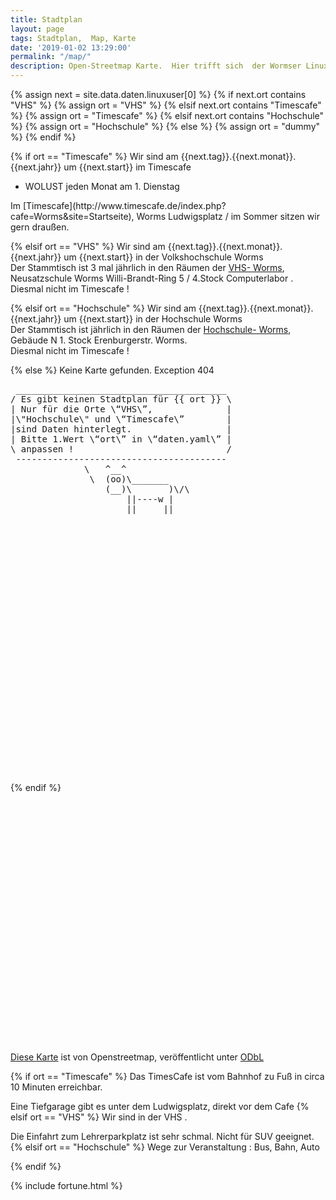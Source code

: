 ```yaml
---
title: Stadtplan
layout: page
tags: Stadtplan,  Map, Karte
date: '2019-01-02 13:29:00'
permalink: "/map/"
description: Open-Streetmap Karte.  Hier trifft sich  der Wormser Linux User Stammtisch
---
```




{% assign next = site.data.daten.linuxuser[0] %}
{% if next.ort contains "VHS" %}
  {% assign ort = "VHS" %}
{% elsif next.ort contains "Timescafe" %}
  {% assign ort = "Timescafe" %}
{% elsif next.ort contains "Hochschule" %}
  {% assign ort = "Hochschule" %}
{% else %}
  {% assign ort = "dummy" %}
{% endif %}


{% if ort == "Timescafe" %}
 Wir sind am {{next.tag}}.{{next.monat}}.{{next.jahr}} um {{next.start}} im Timescafe
 <ul>
 <li>WOLUST jeden Monat am 1. Dienstag</li>
 </ul>
 Im [Timescafe](http://www.timescafe.de/index.php?cafe=Worms&site=Startseite), Worms Ludwigsplatz / im Sommer sitzen wir gern draußen.
 
{% elsif ort == "VHS" %}
  Wir sind am {{next.tag}}.{{next.monat}}.{{next.jahr}} um {{next.start}} in der Volkshochschule Worms <br />
 Der Stammtisch ist 3 mal jährlich in  den Räumen der [VHS- Worms](https://www.vhs-worms.de/), Neusatzschule Worms Willi-Brandt-Ring 5 / 4.Stock Computerlabor .
 <br />
 Diesmal nicht im Timescafe !

 {% elsif ort == "Hochschule" %}
  Wir sind am {{next.tag}}.{{next.monat}}.{{next.jahr}} um {{next.start}} in der Hochschule Worms <br />
 Der Stammtisch ist jährlich in den Räumen der [Hochschule- Worms](https://www.hs-worms.de/lpd-2022-2/),<br />Gebäude N 1. Stock Erenburgerstr. Worms.
 <br />
 Diesmal nicht im Timescafe !

{% else %}
 Keine Karte gefunden. Exception 404
 <div id="mapid" style="height: 637px;">
 <pre>
 ________________________________________
/ Es gibt keinen Stadtplan für {{ ort }} \
| Nur für die Orte \“VHS\”,              |
|\"Hochschule\" und \“Timescafe\”        |
|sind Daten hinterlegt.                  |
| Bitte 1.Wert \“ort\” in \“daten.yaml\” |
\ anpassen !                             /
 ----------------------------------------
              \   ^__^
               \  (oo)\_______
                  (__)\       )\/\
                      ||----w |
                      ||     ||
</pre>
</div>
{% endif %}


<div id="map" style="width: 637px; height: 400px;"></div>

<script>

var cities = L.layerGroup();

{% if ort == "Timescafe" %}
 L.marker([49.632493, 8.363262]).addTo(cities).bindPopup('<b>Linux Stammtisch !</b><br>im Timescafe.').openPopup();
 var circle = L.circle([49.632493, 8.363262], {
{% elsif ort == "VHS" %}
L.marker([49.627460,8.357028]).addTo(cities).bindPopup('<b>Linux Stammtisch !</b><br>VHS Neusatzschule').openPopup();
var circle = L.circle([49.627460,8.357028], {
{% elsif ort == "Hochschule" %}
L.marker([49.6350742, 8.3454037]).addTo(cities).bindPopup('<b>Linux Stammtisch !</b><br>Hochschule Worms').openPopup();
var circle = L.circle([49.6350742, 8.3454037], {



{% endif %}
	
    color: 'grey',
    fillColor: '#f03',
    fillOpacity: 0.1,
    radius: 500
}).addTo(cities);

circle.bindPopup("Noch maximal 500 Meter.");

	function success(position) { 
 var latitude = position.coords.latitude; 
 var longitude = position.coords.longitude; 
 	 
	
	L.marker([latitude, longitude]).bindPopup('Dein Standort.').addTo(cities);
	
	}
	function error() { 
	}
	
navigator.geolocation.getCurrentPosition(success, error);

	var mbAttr = 'Map data &copy; <a href="https://www.openstreetmap.org/">OpenStreetMap</a> contributors, ' +
			'<a href="https://creativecommons.org/licenses/by-sa/2.0/">CC-BY-SA</a>, ' +
			'Imagery © <a href="https://www.mapbox.com/">Mapbox</a>',
		mbUrl = 'https://api.tiles.mapbox.com/v4/{id}/{z}/{x}/{y}.png?access_token=pk.eyJ1IjoiZGV3b21zZXIiLCJhIjoiY2p1NXByNTI1MHF3NjRkbzJ4bzdyemRrayJ9.gs3MZEcigyG_wdlH_q1Q1w';
		

	
		

	var grayscale   = L.tileLayer(mbUrl, {id: 'mapbox.light', attribution: mbAttr}),
		streets  = L.tileLayer(mbUrl, {id: 'mapbox.streets',   attribution: mbAttr});
	var map = L.map('map').setView {
{% if ort == "Timescafe" %}
([49.63290, 8.36309], 15);
{% elsif ort == "VHS" %}
([49.627460,8.357028,14], 15);
{% elsif ort == "Hochschule" %}
[49.6350742, 8.3454037], 15);
{% endif %}	

	
	
	
	
	
	
		zoom: 15,
		layers: [ streets,cities]
	});

	var baseLayers = {
		
		"Strassen": streets
	};

	var overlays = {
		"Standort": cities
	};

	L.control.layers(baseLayers, overlays).addTo(map);
	
 
</script>

[Diese Karte](https://www.openstreetmap.org/search?query=Worms%20Ludwigsplatz#map=19/49.63256/8.36326&layers=N) ist von Openstreetmap, veröffentlicht unter <a href="http://opendatacommons.org/licenses/odbl/">ODbL</a>

{% if ort == "Timescafe" %}
Das TimesCafe ist vom Bahnhof zu Fuß in circa 10 Minuten erreichbar.

Eine Tiefgarage gibt es unter dem Ludwigsplatz, direkt vor dem Cafe
{% elsif ort == "VHS" %}
Wir sind in der VHS .

Die Einfahrt zum Lehrerparkplatz ist sehr schmal. Nicht für SUV geeignet.
{% elsif ort == "Hochschule" %}
Wege zur Veranstaltung : Bus, Bahn, Auto

{% endif %}

{% include fortune.html %}
